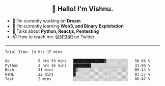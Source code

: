 <h2 align="center">👋 Hello! I'm Vishnu.</h2>


- 🔭 I’m currently working on **Dream**
- 🌱 I’m currently learning **Web3, and Binary Exploitation**
- 💬 Talks about **Python, Reactjs, Pentesting**
- 📫 How to reach me: [@5P34R](https://twitter.com/Vishnu27302693) on Twitter

---
<!--START_SECTION:waka-->

```txt
Total Time: 10 hrs 15 mins

Go             5 hrs 58 mins   ██████████████▓░░░░░░░░░░   58.06 %
Python         3 hrs 16 mins   ████████░░░░░░░░░░░░░░░░░   31.90 %
Bash           31 mins         █▒░░░░░░░░░░░░░░░░░░░░░░░   05.14 %
HTML           22 mins         █░░░░░░░░░░░░░░░░░░░░░░░░   03.57 %
Text           2 mins          ░░░░░░░░░░░░░░░░░░░░░░░░░   00.47 %
```

<!--END_SECTION:waka-->
